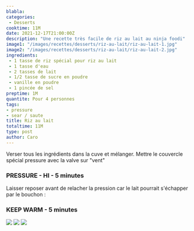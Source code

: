 ```yaml
---
blabla: 
categories:
 - Desserts
cooktime: 11M
date: 2021-12-17T21:00:00Z
description: "Une recette très facile de riz au lait au ninja foodi"
image1: "/images/recettes/desserts/riz-au-lait/riz-au-lait-1.jpg"
image2: "/images/recettes/desserts/riz-au-lait/riz-au-lait-2.jpg"
ingredients: 
 - 1 tasse de riz spécial pour riz au lait
 - 1 tasse d'eau
 - 2 tasses de lait
 - 1/2 tasse de sucre en poudre
 - vanille en poudre
 - 1 pincée de sel
preptime: 1M
quantite: Pour 4 personnes
tags: 
- pressure
- sear / saute
title: Riz au lait
totaltime: 11M
type: post
author: Caro
---
```

Verser tous les ingrédients dans la cuve et mélanger.
Mettre le couvercle spécial pressure avec la valve sur "vent"

### PRESSURE - HI - 5 minutes

Laisser reposer avant de relacher la pression car le lait pourrait s'échapper par le bouchon :

### KEEP WARM - 5 minutes
![](/images/recettes/desserts/riz-au-lait/riz-au-lait-3.jpg)
![](/images/recettes/desserts/riz-au-lait/riz-au-lait-4.jpg)
![](/images/recettes/desserts/riz-au-lait/riz-au-lait-1.jpg)